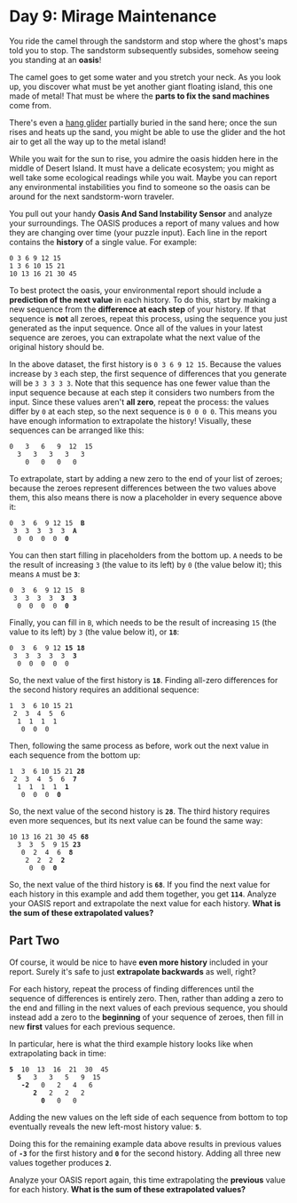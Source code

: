 # Day 9: Mirage Maintenance

You ride the camel through the sandstorm and stop where the ghost's maps told you to stop. The sandstorm subsequently subsides, somehow seeing you standing at an **oasis**!

The camel goes to get some water and you stretch your neck. As you look up, you discover what must be yet another giant floating island, this one made of metal! That must be where the **parts to fix the sand machines** come from.

There's even a [hang glider](https://en.wikipedia.org/wiki/Hang_gliding) partially buried in the sand here; once the sun rises and heats up the sand, you might be able to use the glider and the hot air to get all the way up to the metal island!

While you wait for the sun to rise, you admire the oasis hidden here in the middle of Desert Island. It must have a delicate ecosystem; you might as well take some ecological readings while you wait. Maybe you can report any environmental instabilities you find to someone so the oasis can be around for the next sandstorm-worn traveler.

You pull out your handy **Oasis And Sand Instability Sensor** and analyze your surroundings. The OASIS produces a report of many values and how they are changing over time (your puzzle input). Each line in the report contains the **history** of a single value. For example:

```
0 3 6 9 12 15
1 3 6 10 15 21
10 13 16 21 30 45
```

To best protect the oasis, your environmental report should include a **prediction of the next value** in each history. To do this, start by making a new sequence from the **difference at each step** of your history. If that sequence is **not** all zeroes, repeat this process, using the sequence you just generated as the input sequence. Once all of the values in your latest sequence are zeroes, you can extrapolate what the next value of the original history should be.

In the above dataset, the first history is `0 3 6 9 12 15`. Because the values increase by `3` each step, the first sequence of differences that you generate will be `3 3 3 3 3`. Note that this sequence has one fewer value than the input sequence because at each step it considers two numbers from the input. Since these values aren't **all zero**, repeat the process: the values differ by `0` at each step, so the next sequence is `0 0 0 0`. This means you have enough information to extrapolate the history! Visually, these sequences can be arranged like this:

```
0   3   6   9  12  15
  3   3   3   3   3
    0   0   0   0
```

To extrapolate, start by adding a new zero to the end of your list of zeroes; because the zeroes represent differences between the two values above them, this also means there is now a placeholder in every sequence above it:
<pre><code>0  3  6  9 12 15  <strong>B</strong>
 3  3  3  3  3  <strong>A</strong>
  0  0  0  0  <strong>0</strong>
</code></pre>

You can then start filling in placeholders from the bottom up. `A` needs to be the result of increasing `3` (the value to its left) by `0` (the value below it); this means `A` must be **`3`**:
<pre><code>0  3  6  9 12 15  B
 3  3  3  3  <strong>3</strong>  <strong>3</strong>
  0  0  0  0  <strong>0</strong>
</code></pre>

Finally, you can fill in `B`, which needs to be the result of increasing `15` (the value to its left) by `3` (the value below it), or **`18`**:
<pre><code>0  3  6  9 12 <strong>15</strong> <strong>18</strong>
 3  3  3  3  3  <strong>3</strong>
  0  0  0  0  0
</code></pre>

So, the next value of the first history is **`18`**.
Finding all-zero differences for the second history requires an additional sequence:
```
1  3  6 10 15 21
 2  3  4  5  6
  1  1  1  1
   0  0  0
```

Then, following the same process as before, work out the next value in each sequence from the bottom up:
<pre><code>1  3  6 10 15 21 <strong>28</strong>
 2  3  4  5  6  <strong>7</strong>
  1  1  1  1  <strong>1</strong>
   0  0  0  <strong>0</strong>
</code></pre>

So, the next value of the second history is **`28`**.
The third history requires even more sequences, but its next value can be found the same way:
<pre><code>10 13 16 21 30 45 <strong>68</strong>
  3  3  5  9 15 <strong>23</strong>
   0  2  4  6  <strong>8</strong>
    2  2  2  <strong>2</strong>
     0  0  <strong>0</strong>
</code></pre>

So, the next value of the third history is **`68`**.
If you find the next value for each history in this example and add them together, you get **`114`**.
Analyze your OASIS report and extrapolate the next value for each history. **What is the sum of these extrapolated values?**

## Part Two

Of course, it would be nice to have **even more history** included in your report. Surely it's safe to just **extrapolate backwards** as well, right?

For each history, repeat the process of finding differences until the sequence of differences is entirely zero. Then, rather than adding a zero to the end and filling in the next values of each previous sequence, you should instead add a zero to the **beginning** of your sequence of zeroes, then fill in new **first** values for each previous sequence.

In particular, here is what the third example history looks like when extrapolating back in time:

<pre><code><strong>5</strong>  10  13  16  21  30  45
  <strong>5</strong>   3   3   5   9  15
   <strong>-2</strong>   0   2   4   6
      <strong>2</strong>   2   2   2
        <strong>0</strong>   0   0
</code></pre>

Adding the new values on the left side of each sequence from bottom to top eventually reveals the new left-most history value: **`5`**.

Doing this for the remaining example data above results in previous values of **`-3`** for the first history and **`0`** for the second history. Adding all three new values together produces **`2`**.

Analyze your OASIS report again, this time extrapolating the **previous** value for each history. **What is the sum of these extrapolated values?**
